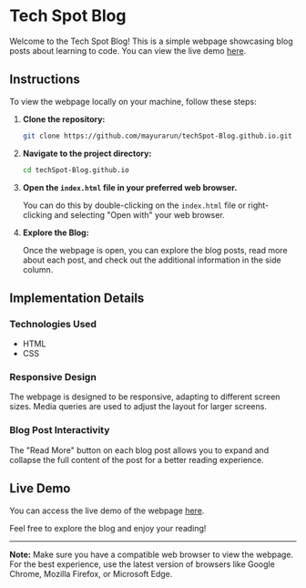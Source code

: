 # Tech Spot Blog

Welcome to the Tech Spot Blog! This is a simple webpage showcasing blog posts about learning to code. You can view the live demo [here](https://mayurarun.github.io/techSpot-Blog.github.io/).

## Instructions

To view the webpage locally on your machine, follow these steps:

1. **Clone the repository:**

    ```bash
    git clone https://github.com/mayurarun/techSpot-Blog.github.io.git
    ```

2. **Navigate to the project directory:**

    ```bash
    cd techSpot-Blog.github.io
    ```

3. **Open the `index.html` file in your preferred web browser.**

    You can do this by double-clicking on the `index.html` file or right-clicking and selecting "Open with" your web browser.

4. **Explore the Blog:**

    Once the webpage is open, you can explore the blog posts, read more about each post, and check out the additional information in the side column.

## Implementation Details

### Technologies Used

- HTML
- CSS

### Responsive Design

The webpage is designed to be responsive, adapting to different screen sizes. Media queries are used to adjust the layout for larger screens.

### Blog Post Interactivity

The "Read More" button on each blog post allows you to expand and collapse the full content of the post for a better reading experience.

## Live Demo

You can access the live demo of the webpage [here](https://mayurarun.github.io/techSpot-Blog.github.io/).

Feel free to explore the blog and enjoy your reading!

---

**Note:** Make sure you have a compatible web browser to view the webpage. For the best experience, use the latest version of browsers like Google Chrome, Mozilla Firefox, or Microsoft Edge.
